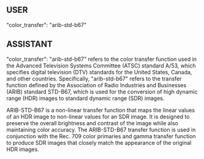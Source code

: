 ## USER
"color_transfer": "arib-std-b67"

## ASSISTANT
"color_transfer": "arib-std-b67" refers to the color transfer function used in the Advanced Television Systems Committee (ATSC) standard A/53, which specifies digital television (DTV) standards for the United States, Canada, and other countries. Specifically, "arib-std-b67" refers to the transfer function defined by the Association of Radio Industries and Businesses (ARIB) standard STD-B67, which is used for the conversion of high dynamic range (HDR) images to standard dynamic range (SDR) images.

ARIB-STD-B67 is a non-linear transfer function that maps the linear values of an HDR image to non-linear values for an SDR image. It is designed to preserve the overall brightness and contrast of the image while also maintaining color accuracy. The ARIB-STD-B67 transfer function is used in conjunction with the Rec. 709 color primaries and gamma transfer function to produce SDR images that closely match the appearance of the original HDR images.